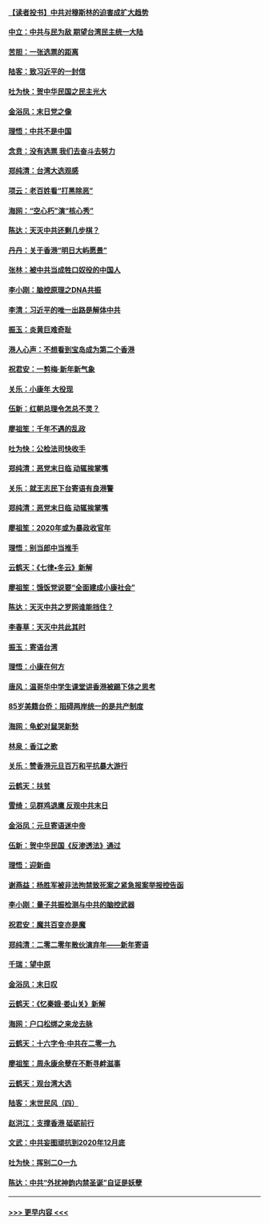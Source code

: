 #### [【读者投书】中共对穆斯林的迫害成扩大趋势](../pages/nsc993/n11791371.md?t=01150122) 
#### [中立：中共与民为敌 期望台湾民主统一大陆](../pages/nsc993/n11790392.md?t=01150122) 
#### [苦胆：一张选票的距离](../pages/nsc993/n11788914.md?t=01150122) 
#### [陆客：致习近平的一封信](../pages/nsc993/n11788867.md?t=01150122) 
#### [吐为快：贺中华民国之民主光大](../pages/nsc993/n11788618.md?t=01150122) 
#### [金浴凤：末日党之像](../pages/nsc993/n11787475.md?t=01150122) 
#### [理悟：中共不是中国](../pages/nsc993/n11787463.md?t=01150122) 
#### [念贲：没有选票  我们去奋斗去努力](../pages/nsc993/n11787398.md?t=01150122) 
#### [郑纯清：台湾大选观感](../pages/nsc993/n11786210.md?t=01150122) 
#### [项云：老百姓看“打黑除恶”](../pages/nsc993/n11785398.md?t=01150122) 
#### [海网：“空心朽”演“核心秀”](../pages/nsc993/n11783874.md?t=01150122) 
#### [陈达：天灭中共还剩几步棋？](../pages/nsc993/n11783719.md?t=01150122) 
#### [丹丹：关于香港“明日大屿愿景”](../pages/nsc993/n11783273.md?t=01150122) 
#### [张林：被中共当成牲口奴役的中国人](../pages/nsc993/n11782397.md?t=01150122) 
#### [李小刚：脑控原理之DNA共振](../pages/nsc993/n11780962.md?t=01150122) 
#### [李清：习近平的唯一出路是解体中共](../pages/nsc993/n11780866.md?t=01150122) 
#### [振玉：炎黄巨难奇耻](../pages/nsc993/n11779632.md?t=01150122) 
#### [港人心声：不想看到宝岛成为第二个香港](../pages/nsc993/n11778817.md?t=01150122) 
#### [祝君安：一剪梅‧新年新气象](../pages/nsc993/n11776340.md?t=01150122) 
#### [关乐：小康年 大役现](../pages/nsc993/n11774213.md?t=01150122) 
#### [伍新：红朝总理令怎总不灵？](../pages/nsc993/n11770813.md?t=01150122) 
#### [廖祖笙：千年不遇的乱政](../pages/nsc993/n11770373.md?t=01150122) 
#### [吐为快：公检法司快收手](../pages/nsc993/n11770359.md?t=01150122) 
#### [郑纯清：恶党末日临 动辄挨掌嘴](../pages/nsc993/n11769912.md?t=01150122) 
#### [关乐：就王志民下台寄语有良港警](../pages/nsc993/n11769903.md?t=01150122) 
#### [郑纯清：恶党末日临 动辄挨掌嘴](../pages/nsc993/n11769356.md?t=01150122) 
#### [廖祖笙：2020年或为暴政收官年](../pages/nsc993/n11768216.md?t=01150122) 
#### [理悟：别当郎中当推手](../pages/nsc993/n11768243.md?t=01150122) 
#### [云鹤天：《七律▪冬云》新解](../pages/nsc993/n11768204.md?t=01150122) 
#### [廖祖笙：饿饭党说要“全面建成小康社会”](../pages/nsc993/n11767482.md?t=01150122) 
#### [陈达：天灭中共之罗网谁能挡住？](../pages/nsc993/n11767465.md?t=01150122) 
#### [李春草：天灭中共此其时](../pages/nsc993/n11767452.md?t=01150122) 
#### [振玉：寄语台湾](../pages/nsc993/n11767432.md?t=01150122) 
#### [理悟：小康在何方](../pages/nsc993/n11767394.md?t=01150122) 
#### [唐风：温哥华中学生课堂讲香港被踢下体之思考](../pages/nsc993/n11766848.md?t=01150122) 
#### [85岁美籍台侨：阻碍两岸统一的是共产制度](../pages/nsc993/n11765043.md?t=01150122) 
#### [海网：龟蛇对鼠哭新愁](../pages/nsc993/n11764895.md?t=01150122) 
#### [林泉：香江之歌](../pages/nsc993/n11764415.md?t=01150122) 
#### [关乐：赞香港元旦百万和平抗暴大游行](../pages/nsc993/n11764382.md?t=01150122) 
#### [云鹤天：扶贫](../pages/nsc993/n11764245.md?t=01150122) 
#### [雪绮：见群鸡退鹰  反观中共末日](../pages/nsc993/n11762112.md?t=01150122) 
#### [金浴凤：元旦寄语迷中帝](../pages/nsc993/n11761788.md?t=01150122) 
#### [伍新：贺中华民国《反渗透法》通过](../pages/nsc993/n11761994.md?t=01150122) 
#### [理悟：迎新曲](../pages/nsc993/n11761152.md?t=01150122) 
#### [谢燕益：杨胜军被非法拘禁致死案之紧急报案举报控告函](../pages/nsc993/n11756134.md?t=01150122) 
#### [李小刚：量子共振检测与中共的脑控武器](../pages/nsc993/n11754518.md?t=01150122) 
#### [祝君安：魔共百变亦是魔](../pages/nsc993/n11754469.md?t=01150122) 
#### [郑纯清：二零二零年散伙演弃年——新年寄语](../pages/nsc993/n11754195.md?t=01150122) 
#### [千瑞：望中原](../pages/nsc993/n11754159.md?t=01150122) 
#### [金浴凤：末日叹](../pages/nsc993/n11752359.md?t=01150122) 
#### [云鹤天：《忆秦娥‧娄山关》新解](../pages/nsc993/n11752348.md?t=01150122) 
#### [海网：户口松绑之来龙去脉](../pages/nsc993/n11752328.md?t=01150122) 
#### [云鹤天：十六字令‧中共在二零一九](../pages/nsc993/n11752305.md?t=01150122) 
#### [廖祖笙：周永康余孽在不断寻衅滋事](../pages/nsc993/n11751013.md?t=01150122) 
#### [云鹤天：观台湾大选](../pages/nsc993/n11751007.md?t=01150122) 
#### [陆客：末世民风（四）](../pages/nsc993/n11749203.md?t=01150122) 
#### [赵洪江：支撑香港 砥砺前行](../pages/nsc993/n11748482.md?t=01150122) 
#### [文武：中共妄图顽抗到2020年12月底](../pages/nsc993/n11748446.md?t=01150122) 
#### [吐为快：挥别二O一九](../pages/nsc993/n11748411.md?t=01150122) 
#### [陈达：中共“外扰神韵内禁圣诞”自证是妖孽](../pages/nsc993/n11748226.md?t=01150122) 

----
#### [ >>> 更早内容 <<< ](../indexes/nsc993-earlier.md)
